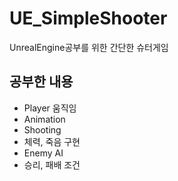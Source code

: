 # UE_SimpleShooter
UnrealEngine공부를 위한 간단한 슈터게임

## 공부한 내용

- Player 움직임
- Animation
- Shooting
- 체력, 죽음 구현
- Enemy AI
- 승리, 패배 조건
